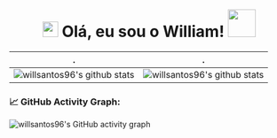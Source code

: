 
<h1 align="center">
 
<img src="https://media.giphy.com/media/hvRJCLFzcasrR4ia7z/giphy.gif" width="28">
Olá, eu sou o William!  <img src="https://media.giphy.com/media/12oufCB0MyZ1Go/giphy.gif" width="50">
 
</h1>


 . | .
--- | --- 
![willsantos96's github stats](https://github-readme-stats.vercel.app/api?username=willsantos96&show_icons=true&theme=radical&include_all_commits=true) | ![willsantos96's github stats](https://github-readme-stats.vercel.app/api/top-langs/?username=willsantos96&theme=radical&layout=compact)


<!--   GitHub stats graph -->
### 📈 GitHub Activity Graph:
![willsantos96's GitHub activity graph](https://activity-graph.herokuapp.com/graph?username=willsantos96&hide_border=true&theme=redical)
